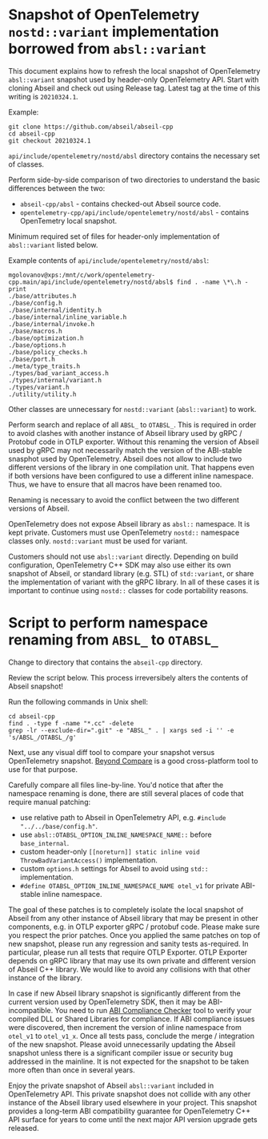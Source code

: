 # Snapshot of OpenTelemetry `nostd::variant` implementation borrowed from `absl::variant`

This document explains how to refresh the local snapshot of OpenTelemetry `absl::variant`
snapshot used by header-only OpenTelemetry API. Start with cloning Abseil and check out
using Release tag. Latest tag at the time of this writing is `20210324.1`.

Example:

```console
git clone https://github.com/abseil/abseil-cpp
cd abseil-cpp
git checkout 20210324.1
```

`api/include/opentelemetry/nostd/absl` directory contains the necessary set of classes.

Perform side-by-side comparison of two directories to understand the basic differences
between the two:
- `abseil-cpp/absl` - contains checked-out Abseil source code.
- `opentelemetry-cpp/api/include/opentelemetry/nostd/absl` - contains OpenTemetry local snapshot.

Minimum required set of files for header-only implementation of `absl::variant` listed below.

Example contents of `api/include/opentelemetry/nostd/absl`:

```console
mgolovanov@xps:/mnt/c/work/opentelemetry-cpp.main/api/include/opentelemetry/nostd/absl$ find . -name \*\.h -print
./base/attributes.h
./base/config.h
./base/internal/identity.h
./base/internal/inline_variable.h
./base/internal/invoke.h
./base/macros.h
./base/optimization.h
./base/options.h
./base/policy_checks.h
./base/port.h
./meta/type_traits.h
./types/bad_variant_access.h
./types/internal/variant.h
./types/variant.h
./utility/utility.h
```

Other classes are unnecessary for `nostd::variant` (`absl::variant`) to work.

Perform search and replace of all `ABSL_` to `OTABSL_`. This is required in order to avoid clashes
with another instance of Abseil library used by gRPC / Protobuf code in OTLP exporter. Without this
renaming the version of Abseil used by gRPC may not necessarily match the version of the ABI-stable
snasphot used by OpenTelemetry. Abseil does not allow to include two different versions of the
library in one compilation unit. That happens even if both versions have been configured to use
a different inline namespace. Thus, we have to ensure that all macros have been renamed too.

Renaming is necessary to avoid the conflict between the two different versions of Abseil.

OpenTelemetry does not expose Abseil library as `absl::` namespace. It is kept private. Customers
must use OpenTelemetry `nostd::` namespace classes only. `nostd::variant` must be used for variant.

Customers should not use `absl::variant` directly. Depending on build configuration, OpenTelemetry
C++ SDK may also use either its own snapshot of Abseil, or standard library (e.g. STL) of
`std::variant`, or share the implementation of variant with the gRPC library. In all of these cases
it is important to continue using `nostd::` classes for code portability reasons.

# Script to perform namespace renaming from `ABSL_` to `OTABSL_`

Change to directory that contains the `abseil-cpp` directory.

Review the script below. This process irreversibely alters the contents of Abseil snapshot!

Run the following commands in Unix shell:

```console
cd abseil-cpp
find . -type f -name "*.cc" -delete
grep -lr --exclude-dir=".git" -e "ABSL_" . | xargs sed -i '' -e 's/ABSL_/OTABSL_/g'
```

Next, use any visual diff tool to compare your snapshot versus OpenTelemetry snapshot.
[Beyond Compare](https://www.scootersoftware.com/download.php) is a good cross-platform tool
to use for that purpose.

Carefully compare all files line-by-line. You'd notice that after the namespace renaming
is done, there are still several places of code that require manual patching:
- use relative path to Abseil in OpenTelemetry API, e.g. `#include "../../base/config.h"`.
- use `absl::OTABSL_OPTION_INLINE_NAMESPACE_NAME::` before `base_internal`.
- custom header-only `[[noreturn]] static inline void ThrowBadVariantAccess()` implementation.
- custom `options.h` settings for Abseil to avoid using `std::` implementation.
- `#define OTABSL_OPTION_INLINE_NAMESPACE_NAME otel_v1` for private ABI-stable inline namespace.

The goal of these patches is to completely isolate the local snapshot of Abseil from any other
instance of Abseil library that may be present in other components, e.g. in OTLP exporter gRPC /
protobuf code. Please make sure you respect the prior patches. Once you applied the same patches
on top of new snapshot, please run any regression and sanity tests as-required. In particular,
please run all tests that require OTLP Exporter. OTLP Exporter depends on gRPC library that may
use its own private and different version of Abseil C++ library. We would like to avoid any
collisions with that other instance of the library.

In case if new Abseil library snapshot is significantly different from the current version
used by OpenTelemetry SDK, then it may be ABI-incompatible. You need to run
[ABI Compliance Checker](https://lvc.github.io/abi-compliance-checker/) tool to verify your
compiled DLL or Shared Libraries for compliance. If ABI compliance issues were discovered,
then increment the version of inline namespace from `otel_v1` to `otel_v1_x`. Once all tests
pass, conclude the merge / integration of the new snapshot. Please avoid unnecessarily
updating the Abseil snapshot unless there is a significant compiler issue or security bug
addressed in the mainline. It is not expected for the snapshot to be taken more often than
once in several years.

Enjoy the private snapshot of Abseil `absl::variant` included in OpenTelemetry API. This private
snapshot does not collide with any other instance of the Abseil library used elsewhere in your
project. This snapshot provides a long-term ABI compatibility guarantee for OpenTelemetry C++
API surface for years to come until the next major API version upgrade gets released.
